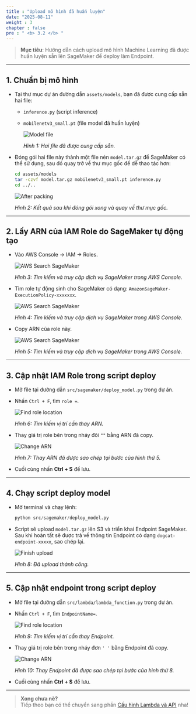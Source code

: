 ```yaml
---
title : "Upload mô hình đã huấn luyện"
date: "2025-08-11"
weight : 3
chapter : false
pre : " <b> 3.2 </b> "
---
```


> **Mục tiêu**: Hướng dẫn cách upload mô hình Machine Learning đã được huấn luyện sẵn lên SageMaker để deploy làm Endpoint.

---

## 1. Chuẩn bị mô hình 

- Tại thư mục dự án đường dẫn `assets/models`, bạn đã được cung cấp sẵn hai file:  
  - `inference.py` (script inference)  
  - `mobilenetv3_small.pt` (file model đã huấn luyện)  

    ![Model file](/images/3.quick-create-sagemaker-AI/set-up-sagemaker-AI-1.png)  

    *Hình 1: Hai file đã được cung cấp sẵn.*

- Đóng gói hai file này thành một file nén `model.tar.gz` để SageMaker có thể sử dụng, sau đó quay trở về thư mục gốc để dễ thao tác hơn:
  ```bash
  cd assets/models 
  tar -czvf model.tar.gz mobilenetv3_small.pt inference.py
  cd ../..
  ```

  ![After packing](/images/3.quick-create-sagemaker-AI/set-up-sagemaker-AI-2.png)  

    *Hình 2: Kết quả sau khi đóng gói xong và quay về thư mục gốc.*

---

## 2. Lấy ARN của IAM Role do SageMaker tự động tạo

- Vào AWS Console → IAM → Roles.  

  ![AWS Search SageMaker](/images/3.quick-create-sagemaker-AI/set-up-sagemaker-AI-3.png)  

  *Hình 3: Tìm kiếm và truy cập dịch vụ SageMaker trong AWS Console.*

- Tìm role tự động sinh cho SageMaker có dạng: `AmazonSageMaker-ExecutionPolicy-xxxxxxx`.  

  ![AWS Search SageMaker](/images/3.quick-create-sagemaker-AI/set-up-sagemaker-AI-4.png)  

  *Hình 4: Tìm kiếm và truy cập dịch vụ SageMaker trong AWS Console.*

- Copy ARN của role này.

  ![AWS Search SageMaker](/images/3.quick-create-sagemaker-AI/set-up-sagemaker-AI-5.png)  

  *Hình 5: Tìm kiếm và truy cập dịch vụ SageMaker trong AWS Console.*

---

## 3. Cập nhật IAM Role trong script deploy

- Mở file tại đường dẫn `src/sagemaker/deploy_model.py` trong dự án.  
- Nhấn `Ctrl + F`, tìm `role =`.  

  ![Find role location](/images/3.quick-create-sagemaker-AI/set-up-sagemaker-AI-6.png)  

  *Hình 6: Tìm kiếm vị trí cần thay ARN.*

- Thay giá trị role bên trong nháy đôi `""` bằng ARN đã copy.

  ![Change ARN](/images/3.quick-create-sagemaker-AI/set-up-sagemaker-AI-6.png)  

  *Hình 7: Thay ARN đã được sao chép tại bước của hình thứ 5.*

- Cuối cùng nhấn **Ctrl + S** để lưu.

---

## 4. Chạy script deploy model

- Mở terminal và chạy lệnh:

  ```python
  python src/sagemaker/deploy_model.py
  ```

- Script sẽ upload `model.tar.gz` lên S3 và triển khai Endpoint SageMaker. Sau khi hoàn tất sẽ được trả về thông tin Endpoint có dạng `dogcat-endpoint-xxxxx`, sao chép lại.

  ![Finish upload](/images/3.quick-create-sagemaker-AI/set-up-sagemaker-AI-6.png)  

    *Hình 8: Đã upload thành công.*

---

## 5. Cập nhật endpoint trong script deploy

- Mở file tại đường dẫn `src/lambda/lambda_function.py` trong dự án.  
- Nhấn `Ctrl + F`, tìm `EndpointName=`.  

  ![Find role location](/images/3.quick-create-sagemaker-AI/set-up-sagemaker-AI-6.png)  

  *Hình 9: Tìm kiếm vị trí cần thay Endpoint.*

- Thay giá trị role bên trong nháy đơn `' '` bằng Endpoint đã copy.

  ![Change ARN](/images/3.quick-create-sagemaker-AI/set-up-sagemaker-AI-6.png)  

  *Hình 10: Thay Endpoint đã được sao chép tại bước của hình thứ 8.*

- Cuối cùng nhấn **Ctrl + S** để lưu.

---

> **Xong chưa nè?**  
> Tiếp theo bạn có thể chuyển sang phần [Cấu hình Lambda và API](/4-lambda-api-setup/) nha!